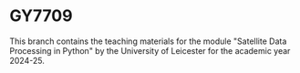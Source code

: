 # GY7709
This branch contains the teaching materials for the module "Satellite Data Processing in Python" by the University of Leicester for the academic year 2024-25.
